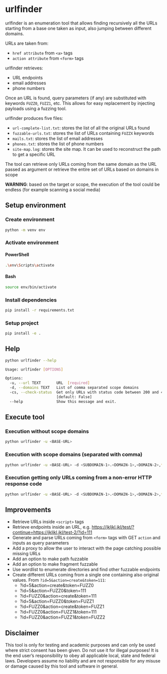 # urlfinder

urlfinder is an enumeration tool that allows finding recursively all the URLs starting from a base one taken as input, also jumping between different domains.

URLs are taken from:
+ `href attribute` from `<a>` tags
+ `action attribute` from `<form>` tags

urlfinder retrieves:
+ URL endpoints
+ email addresses
+ phone numbers

Once an URL is found, query parameters (if any) are substituted with keywords `FUZZ0`, `FUZZ1`, etc. This allows for easy replacement by injecting payloads using a fuzzing tool.

urlfinder produces five files:
+ `url-complete-list.txt`: stores the list of all the original URLs found
+ `fuzzable-urls.txt`: stores the list of URLs containing `FUZZX` keywords
+ `mails.txt`: stores the list of email addresses
+ `phones.txt`: stores the list of phone numbers
+ `site-map.log`: stores the site map. It can be used to reconstruct the path to get a specific URL

The tool can retrieve only URLs coming from the same domain as the URL passed as argument or retrieve the entire set of URLs based on domains in scope

**WARNING**: based on the target or scope, the execution of the tool could be endless (for example scanning a social media) 

## Setup environment

### Create environment

```bash
python -m venv env
```

### Activate environment

#### PowerShell

```bash
.\env\Scripts\activate
```

#### Bash

```bash
source env/bin/activate
```

### Install dependencies

```bash
pip install -r requirements.txt
```

### Setup project

```bash
pip install -e .
```

## Help

```bash
python urlfinder --help                         

Usage: urlfinder [OPTIONS]

Options:
  -u, --url TEXT       URL  [required]
  -d, --domains TEXT   List of comma separated scope domains
  -cs, --check-status  Get only URLs with status code between 200 and 400
                       [default: False]
  --help               Show this message and exit.
```

## Execute tool

### Execution without scope domains

```bash
python urlfinder -u <BASE-URL>
```

### Execution with scope domains (separated with comma)

```bash
python urlfinder -u <BASE-URL> -d <SUBDOMAIN-1>.<DOMAIN-1>,<DOMAIN-2>,*.<DOMAIN-3>
```

### Execution getting only URLs coming from a non-error HTTP response code

```bash
python urlfinder -u <BASE-URL> -d <SUBDOMAIN-1>.<DOMAIN-1>,<DOMAIN-2>,*.<DOMAIN-3> -cs
```

## Improvements

+ Retrieve URLs inside `<script>` tags
+ Retrieve endpoints inside an URL, e.g. https://jkljkl.jkl/test/?continue=https://jkljkl.jkl/test-2/?id=111
+ Generate and parse URLs coming from `<form>` tags with GET `action` and inputs as query parameters
+ Add a proxy to allow the user to interact with the page catching possible missing URLs
+ Add an option to make path fuzzable
+ Add an option to make fragment fuzzable
+ Use wordlist to enumerate directories and find other fuzzable endpoints
+ Create different URLs coming from a single one containing also original values. From `?id=5&action=create&token=111`:
  + ?id=5&action=create&token=FUZZ0
  + ?id=5&action=FUZZ0&token=111
  + ?id=FUZZ0&action=create&token=111
  + ?id=5&action=FUZZ0&token=FUZZ1
  + ?id=FUZZ0&action=create&token=FUZZ1
  + ?id=FUZZ0&action=FUZZ1&token=111
  + ?id=FUZZ0&action=FUZZ1&token=FUZZ2

## Disclaimer

This tool is only for testing and academic purposes and can only be used where strict consent has been given. Do not use it for illegal purposes! It is the end user’s responsibility to obey all applicable local, state and federal laws. Developers assume no liability and are not responsible for any misuse or damage caused by this tool and software in general.

